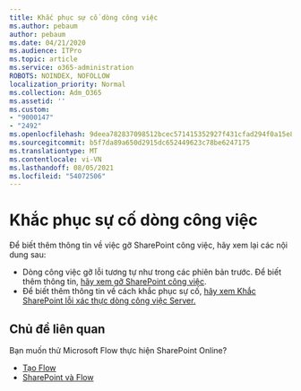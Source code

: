 ```yaml
---
title: Khắc phục sự cố dòng công việc
ms.author: pebaum
author: pebaum
ms.date: 04/21/2020
ms.audience: ITPro
ms.topic: article
ms.service: o365-administration
ROBOTS: NOINDEX, NOFOLLOW
localization_priority: Normal
ms.collection: Adm_O365
ms.assetid: ''
ms.custom:
- "9000147"
- "2492"
ms.openlocfilehash: 9deea782837098512bcec571415352927f431cfad294f0a15e89d777abea592a
ms.sourcegitcommit: b5f7da89a650d2915dc652449623c78be6247175
ms.translationtype: MT
ms.contentlocale: vi-VN
ms.lasthandoff: 08/05/2021
ms.locfileid: "54072506"
---
```

# <a name="workflow-troubleshooting"></a>Khắc phục sự cố dòng công việc

Để biết thêm thông tin về việc gỡ SharePoint công việc, hãy xem lại các nội dung sau:
- Dòng công việc gỡ lỗi tương tự như trong các phiên bản trước.  Để biết thêm thông tin, [hãy xem gỡ SharePoint công việc](https://docs.microsoft.com/sharepoint/dev/general-development/debugging-sharepoint-server-workflows).
- Để biết thêm thông tin về cách khắc phục sự cố, [hãy xem Khắc SharePoint lỗi xác thực dòng công việc Server.](https://docs.microsoft.com/sharepoint/dev/general-development/troubleshooting-sharepoint-server-workflow-validation-errors-in-visio)
 

## <a name="related-topics"></a>Chủ đề liên quan
Bạn muốn thử Microsoft Flow thực hiện SharePoint Online?
- [Tạo Flow](https://support.office.com/article/Create-a-flow-for-a-list-or-library-in-SharePoint-Online-or-OneDrive-for-Business-a9c3e03b-0654-46af-a254-20252e580d01) 
- [SharePoint và Flow](https://flow.microsoft.com/blog/sharepoint-and-flow/) 



